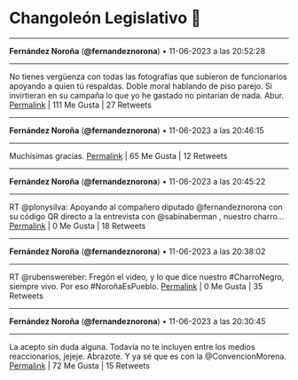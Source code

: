 # Changoleón Legislativo 🙈
*****
**Fernández Noroña** (**@fernandeznorona**) • 11-06-2023 a las 20:52:28
*****
No tienes vergüenza con todas las fotografías que subieron de funcionarios apoyando a quien tú respaldas. Doble moral hablando de piso parejo. Si invirtieran en su campaña lo que yo he gastado no pintarían de nada. Abur.
[Permalink](https://twitter.com/fernandeznorona/status/1668119052739555329) | 111 Me Gusta | 27 Retweets
*****
**Fernández Noroña** (**@fernandeznorona**) • 11-06-2023 a las 20:46:15
*****
Muchísimas gracias.
[Permalink](https://twitter.com/fernandeznorona/status/1668117485877624833) | 65 Me Gusta | 12 Retweets
*****
**Fernández Noroña** (**@fernandeznorona**) • 11-06-2023 a las 20:45:22
*****
RT @plonysilva: Apoyando al compañero diputado @fernandeznorona con su código QR directo a la entrevista con @sabinaberman , nuestro charro…
[Permalink](https://twitter.com/fernandeznorona/status/1668117261960503296) | 0 Me Gusta | 18 Retweets
*****
**Fernández Noroña** (**@fernandeznorona**) • 11-06-2023 a las 20:38:02
*****
RT @rubenswereber: Fregón el video, y lo que dice nuestro #CharroNegro, siempre vivo.
Por eso #NoroñaEsPueblo.
[Permalink](https://twitter.com/fernandeznorona/status/1668115420430364673) | 0 Me Gusta | 35 Retweets
*****
**Fernández Noroña** (**@fernandeznorona**) • 11-06-2023 a las 20:30:45
*****
La acepto sin duda alguna. Todavía no te incluyen entre los medios reaccionarios, jejeje. Abrazote. Y ya sé que es con la @ConvencionMorena.
[Permalink](https://twitter.com/fernandeznorona/status/1668113586487717889) | 72 Me Gusta | 15 Retweets